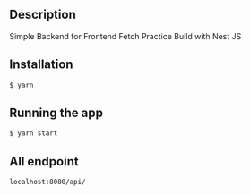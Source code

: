## Description

Simple Backend for Frontend Fetch Practice Build with Nest JS

## Installation

```bash
$ yarn
```

## Running the app

```bash
$ yarn start
```

## All endpoint

```
localhost:8080/api/
```
